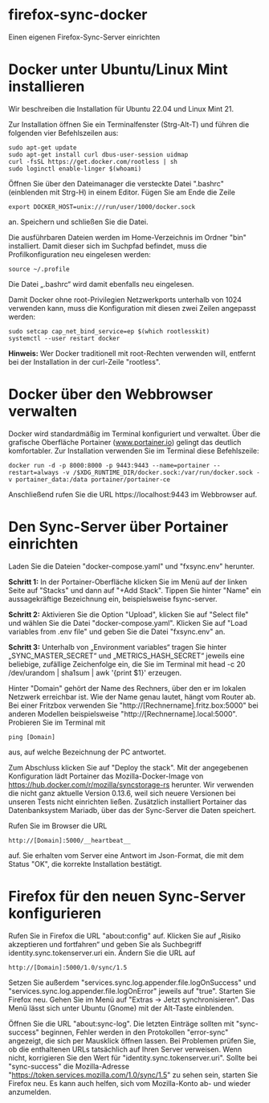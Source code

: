 # firefox-sync-docker
Einen eigenen Firefox-Sync-Server einrichten

# Docker unter Ubuntu/Linux Mint installieren
Wir beschreiben die Installation für Ubuntu 22.04 und Linux Mint 21.

Zur Installation öffnen Sie ein Terminalfenster (Strg-Alt-T) und führen die folgenden vier Befehlszeilen aus:
```
sudo apt-get update
sudo apt-get install curl dbus-user-session uidmap
curl -fsSL https://get.docker.com/rootless | sh
sudo loginctl enable-linger $(whoami)
```
Öffnen Sie über den Dateimanager die versteckte Datei ".bashrc" (einblenden mit Strg-H) in einem Editor. Fügen Sie am Ende die Zeile
```
export DOCKER_HOST=unix:///run/user/1000/docker.sock
```
an. Speichern und schließen Sie die Datei.

Die ausführbaren Dateien werden im Home-Verzeichnis im Ordner "bin" installiert. Damit dieser sich im Suchpfad befindet, muss die Profilkonfiguration neu eingelesen werden:
```
source ~/.profile
```
Die Datei „.bashrc“ wird damit ebenfalls neu eingelesen.

Damit Docker ohne root-Privilegien Netzwerkports unterhalb von 1024 verwenden kann, muss die Konfiguration mit diesen zwei Zeilen angepasst werden:
```
sudo setcap cap_net_bind_service=ep $(which rootlesskit)
systemctl --user restart docker
```
**Hinweis:** Wer Docker traditionell mit root-Rechten verwenden will, entfernt bei der Installation in der curl-Zeile "rootless".

# Docker über den Webbrowser verwalten
Docker wird standardmäßig im Terminal konfiguriert und verwaltet. Über die grafische Oberfläche Portainer (www.portainer.io) gelingt das deutlich komfortabler. Zur Installation verwenden Sie im Terminal diese Befehlszeile: 
```
docker run -d -p 8000:8000 -p 9443:9443 --name=portainer --restart=always -v /$XDG_RUNTIME_DIR/docker.sock:/var/run/docker.sock -v portainer_data:/data portainer/portainer-ce
```
Anschließend rufen Sie die URL https://localhost:9443 im Webbrowser auf. 

# Den Sync-Server über Portainer einrichten
Laden Sie die Dateien "docker-compose.yaml" und "fxsync.env" herunter.

**Schritt 1:** In der Portainer-Oberfläche klicken Sie im Menü auf der linken Seite auf "Stacks" und dann auf "+Add Stack". Tippen Sie hinter "Name" ein aussagekräftige Bezeichnung ein, beispielsweise fsync-server.

**Schritt 2:** Aktivieren Sie die Option "Upload", klicken Sie auf "Select file" und wählen Sie die Datei "docker-compose.yaml". Klicken Sie auf "Load variables from .env file" und geben Sie die Datei "fxsync.env" an.

**Schritt 3:** Unterhalb von „Environment variables“ tragen Sie hinter „SYNC_MASTER_SECRET“ und „METRICS_HASH_SECRET“ jeweils eine beliebige, zufällige Zeichenfolge ein, die Sie im Terminal mit
head -c 20 /dev/urandom | sha1sum | awk '{print $1}'
erzeugen.

Hinter "Domain" gehört der Name des Rechners, über den er im lokalen Netzwerk erreichbar ist. Wie der Name genau lautet, hängt vom Router ab. Bei einer Fritzbox verwenden Sie "http://[Rechnername].fritz.box:5000" bei anderen Modellen beispielsweise "http://[Rechnername].local:5000". Probieren Sie im Terminal mit
```
ping [Domain]
```
aus, auf welche Bezeichnung der PC antwortet.

Zum Abschluss klicken Sie auf "Deploy the stack". Mit der angegebenen Konfiguration lädt Portainer das Mozilla-Docker-Image von https://hub.docker.com/r/mozilla/syncstorage-rs herunter. Wir verwenden die nicht ganz aktuelle Version 0.13.6, weil sich neuere Versionen bei unseren Tests nicht einrichten ließen. Zusätzlich installiert Portainer das Datenbanksystem Mariadb, über das der Sync-Server die Daten speichert.

Rufen Sie im Browser die URL
```
http://[Domain]:5000/__heartbeat__
```
auf. Sie erhalten vom Server eine Antwort im Json-Format, die mit dem Status "OK", die korrekte Installation bestätigt.

# Firefox für den neuen Sync-Server konfigurieren
Rufen Sie in Firefox die URL "about:config" auf. Klicken Sie auf „Risiko akzeptieren und fortfahren“ und geben Sie als Suchbegriff identity.sync.tokenserver.uri ein. Ändern Sie die URL auf 
```
http://[Domain]:5000/1.0/sync/1.5
```

Setzen Sie außerdem "services.sync.log.appender.file.logOnSuccess" und "services.sync.log.appender.file.logOnError" jeweils auf "true". Starten Sie Firefox neu. Gehen Sie im Menü auf "Extras -> Jetzt synchronisieren". Das Menü lässt sich unter Ubuntu (Gnome) mit der Alt-Taste einblenden.

Öffnen Sie die URL "about:sync-log". Die letzten Einträge sollten mit "sync-success" beginnen, Fehler werden in den Protokollen "error-sync" angezeigt, die sich per Mausklick öffnen lassen. Bei Problemen prüfen Sie, ob die enthaltenen URLs tatsächlich auf Ihren Server verweisen. Wenn nicht, korrigieren Sie den Wert für "identity.sync.tokenserver.uri". Sollte bei "sync-success" die Mozilla-Adresse "https://token.services.mozilla.com/1.0/sync/1.5" zu sehen sein, starten Sie Firefox neu. Es kann auch helfen, sich vom Mozilla-Konto ab- und wieder anzumelden.


